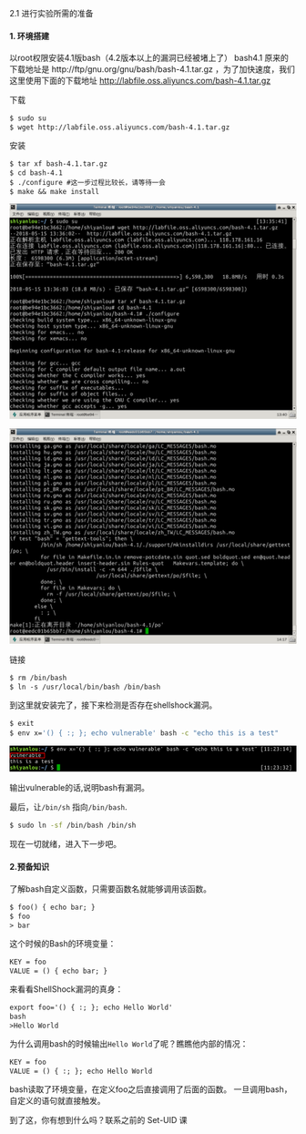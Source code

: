 2.1 进行实验所需的准备



#### 1. 环境搭建

以root权限安装4.1版bash（4.2版本以上的漏洞已经被堵上了） bash4.1 原来的下载地址是 http://ftp/gnu.org/gnu/bash/bash-4.1.tar.gz ，为了加快速度，我们这里使用下面的下载地址 http://labfile.oss.aliyuncs.com/bash-4.1.tar.gz

下载

```
$ sudo su
$ wget http://labfile.oss.aliyuncs.com/bash-4.1.tar.gz
```

安装

```
$ tar xf bash-4.1.tar.gz
$ cd bash-4.1
$ ./configure #这一步过程比较长，请等待一会
$ make && make install
```

![2.1-1](0.2环境准备.assets/document-uid600404labid740timestamp1526523645017.png)

![2.1-2](0.2环境准备.assets/document-uid600404labid740timestamp1526523672274.png)

链接

```
$ rm /bin/bash
$ ln -s /usr/local/bin/bash /bin/bash
```

到这里就安装完了，接下来检测是否存在shellshock漏洞。

```sh
$ exit
$ env x='() { :; }; echo vulnerable' bash -c "echo this is a test"
```

![2.1-3](0.2环境准备.assets/document-uid600404labid740timestamp1526523926579.png)

输出vulnerable的话,说明bash有漏洞。

最后，让`/bin/sh` 指向`/bin/bash`.

```sh
$ sudo ln -sf /bin/bash /bin/sh
```

现在一切就绪，进入下一步吧。

#### 2.预备知识

了解bash自定义函数，只需要函数名就能够调用该函数。

```
$ foo() { echo bar; } 
$ foo
> bar
```

这个时候的Bash的环境变量：

```
KEY = foo
VALUE = () { echo bar; }
```

来看看ShellShock漏洞的真身：

```
export foo='() { :; }; echo Hello World'
bash
>Hello World
```

为什么调用bash的时候输出`Hello World`了呢？瞧瞧他内部的情况：

```
KEY = foo
VALUE = () { :; }; echo Hello World
```

bash读取了环境变量，在定义foo之后直接调用了后面的函数。 一旦调用bash，自定义的语句就直接触发。

到了这，你有想到什么吗？联系之前的 Set-UID 课
